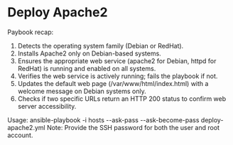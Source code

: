 # Deploy Apache2
Paybook recap:
1. Detects the operating system family (Debian or RedHat).
2. Installs Apache2 only on Debian-based systems.
3. Ensures the appropriate web service (apache2 for Debian, httpd for RedHat) is running and enabled on all systems.
4. Verifies the web service is actively running; fails the playbook if not.
5. Updates the default web page (/var/www/html/index.html) with a welcome message on Debian systems only.
6. Checks if two specific URLs return an HTTP 200 status to confirm web server accessibility.

Usage: ansible-playbook -i hosts --ask-pass --ask-become-pass deploy-apache2.yml
Note: Provide the SSH password for both the user and root account.
